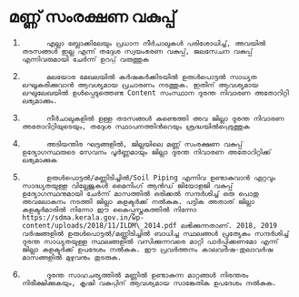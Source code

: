 # മണ്ണ് സംരക്ഷണ വകുപ്പ്

1.           എല്ലാ ബ്ലോക്കിലേയും പ്രധാന നീര്‍ചാലുകള്‍ പരിശോധിച്ച്, അവയില്‍ തടസങ്ങള്‍ ഇല്ല എന്ന് തദ്ദേശ സ്വയംഭരണ വകുപ്പ്, ജലസേചന വകുപ്പ് എന്നിവരുമായി ചേര്‍ന്ന് ഉറപ്പ് വരുത്തുക

2.           മലയോര മേഖലയില്‍ കര്‍ഷകര്‍ക്കിടയില്‍ ഉരുള്‍പൊട്ടല്‍ സാധ്യത ലഘൂകരിക്കുവാന്‍ ആവശ്യമായ പ്രചാരണം നടത്തുക. ഇതിന് ആവശ്യമായ ലഘുലേഖയില്‍ ഉള്‍പ്പെടുത്തെണ്ട Content സംസ്ഥാന ദുരന്ത നിവാരണ അതോറിറ്റി ലഭ്യമാക്കും.

3.           നീര്‍ചാലുകളില്‍ ഉള്ള തടസങ്ങള്‍ കണ്ടെത്തി അവ ജില്ലാ ദുരന്ത നിവാരണ അതോറിറ്റിയുടെയും, തദ്ദേശ സ്ഥാപനത്തിന്‍റെയും ശ്രദ്ധയില്‍പ്പെടുത്തുക

4.           അടിയന്തിര ഘട്ടങ്ങളില്‍, ജില്ലയിലെ മണ്ണ് സംരക്ഷണ വകുപ്പ് ഉദ്യോഗസ്ഥരുടെ സേവനം പൂര്‍ണ്ണമായും ജില്ലാ ദുരന്ത നിവാരണ അതോറിറ്റിക്ക് ലഭ്യമാക്കുക

5.           ഉരുള്‍പൊട്ടല്‍/മണ്ണിടിച്ചില്‍/Soil Piping എന്നിവ ഉണ്ടാകുവാന്‍ ഏറ്റവും സാദ്ധ്യതയുള്ള വില്ലേജുകള്‍ മൈനിംഗ് ആന്‍ഡ്‌ ജിയോളജി വകുപ്പ് ഉദ്യോഗസ്ഥനുമായി ചേര്‍ന്ന് മാസത്തില്‍ ഒരിക്കല്‍ സന്ദര്‍ശിച്ച് ഒരു പൊതു അവലോകനം നടത്തി ജില്ലാ കളക്ടര്‍ക്ക് നല്‍കുക. പട്ടിക അതാത് ജില്ലാ കളക്ടര്‍മാരില്‍ നിന്നോ ഈ കൈപ്പുസ്തകത്തില്‍ നിന്നോ https://sdma.kerala.gov.in/wp-content/uploads/2018/11/ILDM\_2014.pdf ലഭിക്കുന്നതാണ്. 2018, 2019 വര്‍ഷങ്ങളില്‍ ഉരുള്‍പൊട്ടല്‍/മണ്ണിടിച്ചില്‍ ബാധിച്ച സ്ഥലങ്ങള്‍ പ്രത്യേകം സന്ദര്‍ശിച്ച് ദുരന്ത സാധ്യതയുള്ള സ്ഥലങ്ങളില്‍ വസിക്കുന്നവരെ മാറ്റി പാര്‍പ്പിക്കണമോ എന്ന് ജില്ലാ കളക്ടര്‍ക്ക് ഉപദേശം നല്‍കുക. ഈ പ്രവര്‍ത്തനം കാലവര്‍ഷ-തുലാവര്‍ഷ മാസങ്ങളില്‍ മുഴുവനും തുടരുക.

6.           ദുരന്ത സാഹചര്യത്തില്‍ മണ്ണില്‍ ഉണ്ടാകുന്ന മാറ്റങ്ങള്‍ നിരന്തരം നിരീക്ഷിക്കുകയും, കൃഷി വകുപ്പിന് ആവശ്യമായ സാങ്കേതിക ഉപദേശം നല്‍കുക.

